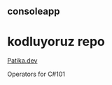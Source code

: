﻿## consoleapp

# kodluyoruz repo 
[Patika.dev](https://app.patika.dev/vahide)

Operators for C#101
